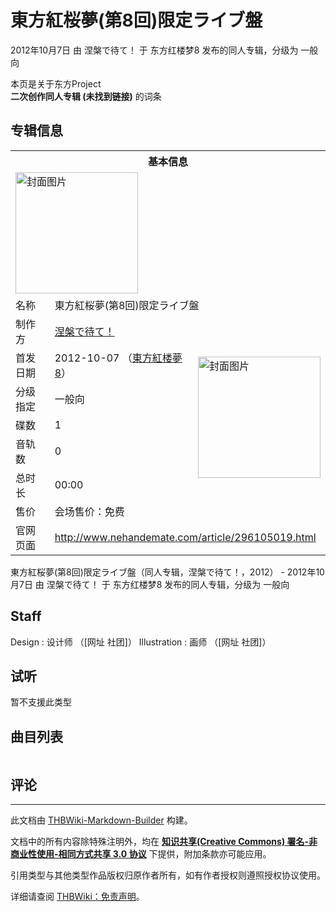 # 東方紅桜夢(第8回)限定ライブ盤

<!-- source html: G:\repos\THBWiki-Markdown-Builder\THBWikiMarkdown\Temp\main\5\5d\ns0%3A%E6%9D%B1%E6%96%B9%E7%B4%85%E6%A1%9C%E5%A4%A2%28%E7%AC%AC8%E5%9B%9E%29%E9%99%90%E5%AE%9A%E3%83%A9%E3%82%A4%E3%83%96%E7%9B%A4.html -->

2012年10月7日 由 涅槃で待て！ 于 东方红楼梦8 发布的同人专辑，分级为 一般向

本页是关于东方Project  
 **二次创作同人专辑 (未找到链接)** 的词条
## 专辑信息

<table><tbody><tr><th colspan="3">基本信息</th></tr><tr><td class="cover-artwork-mobile" colspan="2"><a href="./文件-東方紅桜夢(第8回)限定ライブ盤封面.jpg.md" class="image" title="封面图片"><img alt="封面图片" src="https://upload.thwiki.cc/thumb/f/f5/%E6%9D%B1%E6%96%B9%E7%B4%85%E6%A1%9C%E5%A4%A2%28%E7%AC%AC8%E5%9B%9E%29%E9%99%90%E5%AE%9A%E3%83%A9%E3%82%A4%E3%83%96%E7%9B%A4%E5%B0%81%E9%9D%A2.jpg/196px-%E6%9D%B1%E6%96%B9%E7%B4%85%E6%A1%9C%E5%A4%A2%28%E7%AC%AC8%E5%9B%9E%29%E9%99%90%E5%AE%9A%E3%83%A9%E3%82%A4%E3%83%96%E7%9B%A4%E5%B0%81%E9%9D%A2.jpg" decoding="async" loading="lazy" width="196" height="194" srcset="https://upload.thwiki.cc/thumb/f/f5/%E6%9D%B1%E6%96%B9%E7%B4%85%E6%A1%9C%E5%A4%A2%28%E7%AC%AC8%E5%9B%9E%29%E9%99%90%E5%AE%9A%E3%83%A9%E3%82%A4%E3%83%96%E7%9B%A4%E5%B0%81%E9%9D%A2.jpg/294px-%E6%9D%B1%E6%96%B9%E7%B4%85%E6%A1%9C%E5%A4%A2%28%E7%AC%AC8%E5%9B%9E%29%E9%99%90%E5%AE%9A%E3%83%A9%E3%82%A4%E3%83%96%E7%9B%A4%E5%B0%81%E9%9D%A2.jpg 1.5x, https://upload.thwiki.cc/f/f5/%E6%9D%B1%E6%96%B9%E7%B4%85%E6%A1%9C%E5%A4%A2%28%E7%AC%AC8%E5%9B%9E%29%E9%99%90%E5%AE%9A%E3%83%A9%E3%82%A4%E3%83%96%E7%9B%A4%E5%B0%81%E9%9D%A2.jpg 2x" data-file-width="384" data-file-height="381"></a></td>
</tr><tr><td class="label">名称</td><td colspan="2"> 東方紅桜夢(第8回)限定ライブ盤 </td></tr><tr><td class="label">制作方</td><td><a href="./涅槃で待て！.md" title="涅槃で待て！">涅槃で待て！</a></td><td class="cover-artwork" rowspan="7" style="min-width:196px;"><a href="./文件-東方紅桜夢(第8回)限定ライブ盤封面.jpg.md" class="image" title="封面图片"><img alt="封面图片" src="https://upload.thwiki.cc/thumb/f/f5/%E6%9D%B1%E6%96%B9%E7%B4%85%E6%A1%9C%E5%A4%A2%28%E7%AC%AC8%E5%9B%9E%29%E9%99%90%E5%AE%9A%E3%83%A9%E3%82%A4%E3%83%96%E7%9B%A4%E5%B0%81%E9%9D%A2.jpg/196px-%E6%9D%B1%E6%96%B9%E7%B4%85%E6%A1%9C%E5%A4%A2%28%E7%AC%AC8%E5%9B%9E%29%E9%99%90%E5%AE%9A%E3%83%A9%E3%82%A4%E3%83%96%E7%9B%A4%E5%B0%81%E9%9D%A2.jpg" decoding="async" loading="lazy" width="196" height="194" srcset="https://upload.thwiki.cc/thumb/f/f5/%E6%9D%B1%E6%96%B9%E7%B4%85%E6%A1%9C%E5%A4%A2%28%E7%AC%AC8%E5%9B%9E%29%E9%99%90%E5%AE%9A%E3%83%A9%E3%82%A4%E3%83%96%E7%9B%A4%E5%B0%81%E9%9D%A2.jpg/294px-%E6%9D%B1%E6%96%B9%E7%B4%85%E6%A1%9C%E5%A4%A2%28%E7%AC%AC8%E5%9B%9E%29%E9%99%90%E5%AE%9A%E3%83%A9%E3%82%A4%E3%83%96%E7%9B%A4%E5%B0%81%E9%9D%A2.jpg 1.5x, https://upload.thwiki.cc/f/f5/%E6%9D%B1%E6%96%B9%E7%B4%85%E6%A1%9C%E5%A4%A2%28%E7%AC%AC8%E5%9B%9E%29%E9%99%90%E5%AE%9A%E3%83%A9%E3%82%A4%E3%83%96%E7%9B%A4%E5%B0%81%E9%9D%A2.jpg 2x" data-file-width="384" data-file-height="381"></a></td>
</tr><tr><td class="label">首发日期</td><td>2012-10-07&#160;（<a href="/展会作品列表?e=%E4%B8%9C%E6%96%B9%E7%BA%A2%E6%A5%BC%E6%A2%A6%238">東方紅楼夢8</a>）</td></tr><tr><td class="label">分级指定</td><td>一般向</td></tr><tr><td class="label">碟数</td><td>1</td></tr><tr><td class="label">音轨数</td><td>0</td></tr><tr><td class="label">总时长</td><td>00:00</td></tr><tr><td class="label">售价</td><td>会场售价：免费</td></tr>
<tr><td class="label">官网页面</td><td colspan="2"><a rel="nofollow" class="external free" href="http://www.nehandemate.com/article/296105019.html">http://www.nehandemate.com/article/296105019.html</a></td></tr></tbody></table>

東方紅桜夢(第8回)限定ライブ盤（同人专辑，涅槃で待て！，2012） - 2012年10月7日 由 涅槃で待て！ 于 东方红楼梦8 发布的同人专辑，分级为 一般向
## Staff
Design
: 设计师 （[网址 社团]）
Illustration
: 画师 （[网址 社团]）

## 试听
  
暂不支援此类型
  

## 曲目列表

<table></table>


## 评论




---

此文档由 [THBWiki-Markdown-Builder](https://github.com/Delsin-Yu/THBWiki-Markdown-Builder) 构建。

文档中的所有内容除特殊注明外，均在 [**知识共享(Creative Commons) 署名-非商业性使用-相同方式共享 3.0 协议**](https://creativecommons.org/licenses/by-sa/3.0/deed.zh-hans) 下提供，附加条款亦可能应用。

引用类型与其他类型作品版权归原作者所有，如有作者授权则遵照授权协议使用。

详细请查阅 [THBWiki：免责声明](https://thbwiki.cc/THBWiki:%E5%85%8D%E8%B4%A3%E5%A3%B0%E6%98%8E)。

